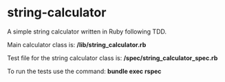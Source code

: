 # string-calculator
A simple string calculator written in Ruby following TDD.

Main calculator class is: **/lib/string_calculator.rb**

Test file for the string calculator class is: **/spec/string_calculator_spec.rb** 

To run the tests use the command: **bundle exec rspec**
